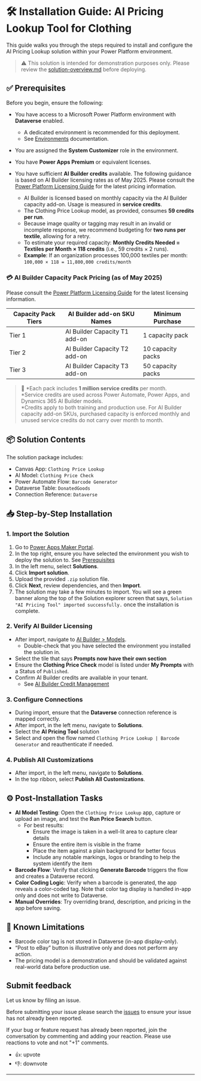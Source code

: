 # 🛠️ Installation Guide: AI Pricing Lookup Tool for Clothing

This guide walks you through the steps required to install and configure the AI Pricing Lookup solution within your Power Platform environment.

> ⚠️ This solution is intended for demonstration purposes only. Please review the [solution-overview.md](/PowerPlatform/demos/ai-pricing-tool/solution-overview.md) before deploying.


## ✅ Prerequisites

Before you begin, ensure the following:

- You have access to a Microsoft Power Platform environment with **Dataverse** enabled.
  - A dedicated environment is recommended for this deployment.
  - See [Environments](https://learn.microsoft.com/en-us/power-platform/admin/environments-overview) documentation.
- You are assigned the **System Customizer** role in the environment.
- You have **Power Apps Premium** or equivalent licenses.
- You have sufficient **AI Builder credits** available. The following guidance is based on AI Builder licensing rates as of May 2025. Please consult the [Power Platform Licensing Guide](https://go.microsoft.com/fwlink/?linkid=2085130) for the latest pricing information.

  - AI Builder is licensed based on monthly capacity via the AI Builder capacity add-on. Usage is measured in **service credits**.
  - The Clothing Price Lookup model, as provided, consumes **59 credits per run**.
  - Because image quality or tagging may result in an invalid or incomplete response, we recommend budgeting for **two runs per textile**, allowing for a retry.
  - To estimate your required capacity: **Monthly Credits Needed = Textiles per Month × 118 credits** (i.e., 59 credits × 2 runs).
  - **Example**: If an organization processes 100,000 textiles per month:  
    `100,000 × 118 = 11,800,000 credits/month`

### 💳 AI Builder Capacity Pack Pricing (as of May 2025)
Please consult the [Power Platform Licensing Guide](https://go.microsoft.com/fwlink/?linkid=2085130) for the latest licensing information.

| **Capacity Pack Tiers** | **AI Builder add-on SKU Names**        | **Minimum Purchase** | 
|--------------------------|----------------------------------------|------------------------|
| Tier 1                  | AI Builder Capacity T1 add-on          | 1 capacity pack        |
| Tier 2                  | AI Builder Capacity T2 add-on          | 10 capacity packs      |
| Tier 3                  | AI Builder Capacity T3 add-on          | 50 capacity packs      |

> 📌 *Each pack includes **1 million service credits** per month.  
> *Service credits are used across Power Automate, Power Apps, and Dynamics 365 AI Builder models.  
> *Credits apply to both training and production use.
> For AI Builder capacity add-on SKUs, purchased capacity is enforced monthly and unused service credits do not carry over month to month.


## 📦 Solution Contents

The solution package includes:

- Canvas App: `Clothing Price Lookup`
- AI Model: `Clothing Price Check`
- Power Automate Flow: `Barcode Generator`
- Dataverse Table: `DonatedGoods`
- Connection Reference: `Dataverse`


## 📥 Step-by-Step Installation

### 1. **Import the Solution**

1. Go to [Power Apps Maker Portal](https://make.powerapps.com/).
2. In the top right, ensure you have selected the environment you wish to deploy the solution to. See [Prerequisites](#-prerequisites)
3. In the left menu, select **Solutions**.
4. Click **Import solution**.
5. Upload the provided `.zip` solution file.
6. Click **Next**, review dependencies, and then **Import**.
7. The solution may take a few minutes to import. You will see a green banner along the top of the Solution explorer screen that says, `Solution "AI Pricing Tool" imported successfully.` once the installation is complete. 

### 2. **Verify AI Builder Licensing**

- After import, navigate to [AI Builder > Models](https://make.powerapps.com/aiBuilder/models).
  - Double-check that you have selected the environment you installed the solution in.
- Select the tile that says **Prompts now have their own section**
- Ensure the **Clothing Price Check** model is listed under **My Prompts** with a Status of `Published`.
- Confirm AI Builder credits are available in your tenant.
  - See [AI Builder Credit Management](https://learn.microsoft.com/en-us/ai-builder/credit-management)

### 3. **Configure Connections**

- During import, ensure that the **Dataverse** connection reference is mapped correctly.
- After import, in the left menu, navigate to **Solutions**.
- Select the **AI Pricing Tool** solution
- Select and open the flow named `Clothing Price Lookup | Barcode Generator` and reauthenticate if needed.

### 4. **Publish All Customizations**

- After import, in the left menu, navigate to **Solutions**.
- In the top ribbon, select **Publish All Customizations**.


## ⚙️ Post-Installation Tasks

- **AI Model Testing**: Open the `Clothing Price Lookup` app, capture or upload an image, and test the **Run Price Search** button.
  - For best results:
    - Ensure the image is taken in a well-lit area to capture clear details
    - Ensure the entire item is visible in the frame
    - Place the item against a plain background for better focus
    - Include any notable markings, logos or branding to help the system identify the item
- **Barcode Flow**: Verify that clicking **Generate Barcode** triggers the flow and creates a Dataverse record.
- **Color Coding Logic**: Verify when a barcode is generated, the app reveals a color-coded tag. Note that color tag display is handled in-app only and does not write to Dataverse. 
- **Manual Overrides**: Try overriding brand, description, and pricing in the app before saving.


## 🚫 Known Limitations

- Barcode color tag is not stored in Dataverse (in-app display-only).
- “Post to eBay” button is illustrative only and does not perform any action.
- The pricing model is a demonstration and should be validated against real-world data before production use.


## Submit feedback

Let us know by filing an issue.  

Before submitting your issue please search the [issues](https://github.com/microsoft/TSI-Business-Applications/issues) to ensure your issue has not already been reported.

If your bug or feature request has already been reported, join the conversation by commenting and adding your reaction. Please use reactions to vote and not "+1" comments.

- 👍: upvote  
- 👎: downvote  

---
